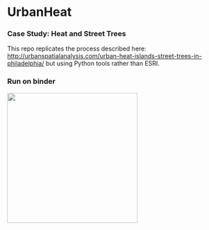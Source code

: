 # UrbanHeat
### Case Study: Heat and Street Trees

This repo replicates the process described here: http://urbanspatialanalysis.com/urban-heat-islands-street-trees-in-philadelphia/ but using Python tools rather than ESRI.

### Run on binder

<a href=https://mybinder.org/v2/gh/objectspace/UrbanHeat/master ><img src=https://mybinder.org/badge_logo.svg width=300/></a>
